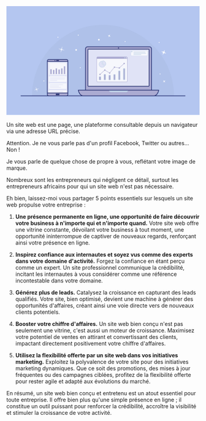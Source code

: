![image](https://raw.githubusercontent.com/diabycode/almamycode.dev/main/src/assets/images/blogposts/interface-web.png)

Un site web est une page, une plateforme consultable depuis un navigateur via une adresse URL précise.

Attention. Je ne vous parle pas d'un profil Facebook, Twitter ou autres... Non !

Je vous parle de quelque chose de propre à vous, reflétant votre image de marque.

Nombreux sont les entrepreneurs qui négligent ce détail, surtout les entrepreneurs africains pour qui un site web n'est pas nécessaire.

Eh bien, laissez-moi vous partager 5 points essentiels sur lesquels un site web propulse votre entreprise :

1. **Une présence permanente en ligne, une opportunité de faire découvrir votre business à n'importe qui et n'importe quand.** Votre site web offre une vitrine constante, dévoilant votre business à tout moment, une opportunité ininterrompue de captiver de nouveaux regards, renforçant ainsi votre présence en ligne.

2. **Inspirez confiance aux internautes et soyez vus comme des experts dans votre domaine d'activité.** Forgez la confiance en étant perçu comme un expert. Un site professionnel communique la crédibilité, incitant les internautes à vous considérer comme une référence incontestable dans votre domaine.

3. **Générez plus de leads.** Catalysez la croissance en capturant des leads qualifiés. Votre site, bien optimisé, devient une machine à générer des opportunités d'affaires, créant ainsi une voie directe vers de nouveaux clients potentiels.

4. **Booster votre chiffre d'affaires.** Un site web bien conçu n'est pas seulement une vitrine, c'est aussi un moteur de croissance. Maximisez votre potentiel de ventes en attirant et convertissant des clients, impactant directement positivement votre chiffre d'affaires.

5. **Utilisez la flexibilité offerte par un site web dans vos initiatives marketing.** Exploitez la polyvalence de votre site pour des initiatives marketing dynamiques. Que ce soit des promotions, des mises à jour fréquentes ou des campagnes ciblées, profitez de la flexibilité offerte pour rester agile et adapté aux évolutions du marché.

En résumé, un site web bien conçu et entretenu est un atout essentiel pour toute entreprise. Il offre bien plus qu'une simple présence en ligne ; il constitue un outil puissant pour renforcer la crédibilité, accroître la visibilité et stimuler la croissance de votre activité.
